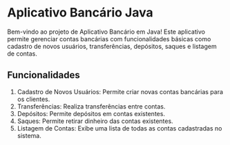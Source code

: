 # Aplicativo Bancário Java
Bem-vindo ao projeto de Aplicativo Bancário em Java! Este aplicativo permite gerenciar contas bancárias com funcionalidades básicas como cadastro de novos usuários, transferências, depósitos, saques e listagem de contas.

## Funcionalidades
1. Cadastro de Novos Usuários: Permite criar novas contas bancárias para os clientes.
2. Transferências: Realiza transferências entre contas.
3. Depósitos: Permite depósitos em contas existentes.
4. Saques: Permite retirar dinheiro das contas existentes.
5. Listagem de Contas: Exibe uma lista de todas as contas cadastradas no sistema.
